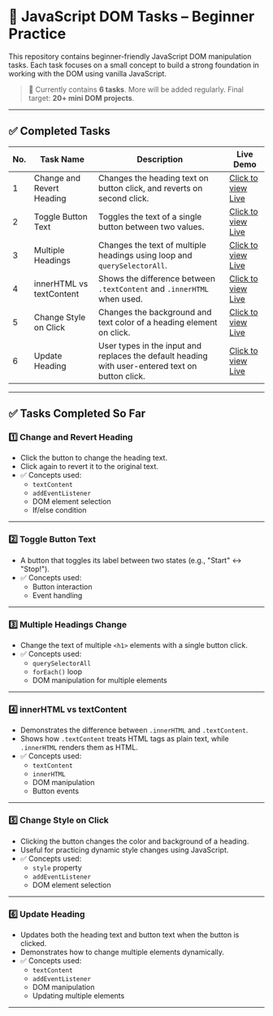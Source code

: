 # 🔧 JavaScript DOM Tasks – Beginner Practice

This repository contains beginner-friendly JavaScript DOM manipulation tasks. Each task focuses on a small concept to build a strong foundation in working with the DOM using vanilla JavaScript.

> 📌 Currently contains **6 tasks**. More will be added regularly. Final target: **20+ mini DOM projects**.

---

## ✅ Completed Tasks

| No. | Task Name                  | Description                                                                 | Live Demo              |
|-----|-----------------------------|----------------------------------------------------------------------------|------------------------|
| 1   | Change and Revert Heading  | Changes the heading text on button click, and reverts on second click.      | [Click to view Live](https://suru190.github.io/JavaScript-Dom-Practice/task01-change-and-revert-heading)              |
| 2   | Toggle Button Text         | Toggles the text of a single button between two values.                     | [Click to view Live](#)              |
| 3   | Multiple Headings          | Changes the text of multiple headings using loop and `querySelectorAll`.    | [Click to view Live](#)              |
| 4   | innerHTML vs textContent   | Shows the difference between `.textContent` and `.innerHTML` when used.     | [Click to view Live](#)              |
| 5   | Change Style on Click      | Changes the background and text color of a heading element on click.        | [Click to view Live](#)              |
| 6   | Update Heading             |  User types in the input and replaces the default heading with user-entered text on button click.             | [Click to view Live](#)              |

---

## ✅ Tasks Completed So Far

### 1️⃣ Change and Revert Heading
- Click the button to change the heading text.
- Click again to revert it to the original text.
- ✅ Concepts used:
  - `textContent`
  - `addEventListener`
  - DOM element selection
  - If/else condition

---

### 2️⃣ Toggle Button Text
- A button that toggles its label between two states (e.g., "Start" ↔ "Stop!").
- ✅ Concepts used:
  - Button interaction
  - Event handling

---

### 3️⃣ Multiple Headings Change
- Change the text of multiple `<h1>` elements with a single button click.
- ✅ Concepts used:
  - `querySelectorAll`
  - `forEach()` loop
  - DOM manipulation for multiple elements

---

### 4️⃣ innerHTML vs textContent
- Demonstrates the difference between `.innerHTML` and `.textContent`.
- Shows how `.textContent` treats HTML tags as plain text, while `.innerHTML` renders them as HTML.
- ✅ Concepts used:
  - `textContent`
  - `innerHTML`
  - DOM manipulation
  - Button events

---

### 5️⃣ Change Style on Click
- Clicking the button changes the color and background of a heading.
- Useful for practicing dynamic style changes using JavaScript.
- ✅ Concepts used:
  - `style` property
  - `addEventListener`
  - DOM element selection

---

### 6️⃣ Update Heading
- Updates both the heading text and button text when the button is clicked.
- Demonstrates how to change multiple elements dynamically.
- ✅ Concepts used:
  - `textContent`
  - `addEventListener`
  - DOM manipulation
  - Updating multiple elements

---
